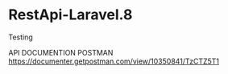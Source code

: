 # RestApi-Laravel.8
Testing

API DOCUMENTION POSTMAN
https://documenter.getpostman.com/view/10350841/TzCTZ5T1
